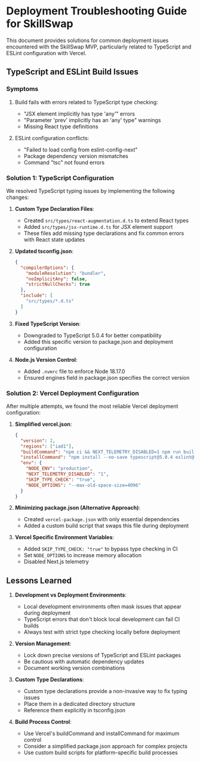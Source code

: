 # Deployment Troubleshooting Guide for SkillSwap

This document provides solutions for common deployment issues encountered with the SkillSwap MVP, particularly related to TypeScript and ESLint configuration with Vercel.

## TypeScript and ESLint Build Issues

### Symptoms

1. Build fails with errors related to TypeScript type checking:
   - "JSX element implicitly has type 'any'" errors
   - "Parameter 'prev' implicitly has an 'any' type" warnings
   - Missing React type definitions

2. ESLint configuration conflicts:
   - "Failed to load config from eslint-config-next"
   - Package dependency version mismatches
   - Command "tsc" not found errors

### Solution 1: TypeScript Configuration

We resolved TypeScript typing issues by implementing the following changes:

1. **Custom Type Declaration Files**:
   - Created `src/types/react-augmentation.d.ts` to extend React types
   - Added `src/types/jsx-runtime.d.ts` for JSX element support
   - These files add missing type declarations and fix common errors with React state updates

2. **Updated tsconfig.json**:
   ```json
   {
     "compilerOptions": {
       "moduleResolution": "bundler",
       "noImplicitAny": false,
       "strictNullChecks": true
     },
     "include": [
       "src/types/*.d.ts"
     ]
   }
   ```

3. **Fixed TypeScript Version**:
   - Downgraded to TypeScript 5.0.4 for better compatibility
   - Added this specific version to package.json and deployment configuration

4. **Node.js Version Control**:
   - Added `.nvmrc` file to enforce Node 18.17.0
   - Ensured engines field in package.json specifies the correct version

### Solution 2: Vercel Deployment Configuration

After multiple attempts, we found the most reliable Vercel deployment configuration:

1. **Simplified vercel.json**:
   ```json
   {
     "version": 2,
     "regions": ["iad1"],
     "buildCommand": "npm ci && NEXT_TELEMETRY_DISABLED=1 npm run build",
     "installCommand": "npm install --no-save typescript@5.0.4 eslint@8.57.0 eslint-config-next@14.0.4 @typescript-eslint/eslint-plugin@6.19.1 @typescript-eslint/parser@6.19.1",
     "env": {
       "NODE_ENV": "production",
       "NEXT_TELEMETRY_DISABLED": "1",
       "SKIP_TYPE_CHECK": "true",
       "NODE_OPTIONS": "--max-old-space-size=4096"
     }
   }
   ```

2. **Minimizing package.json (Alternative Approach)**:
   - Created `vercel-package.json` with only essential dependencies
   - Added a custom build script that swaps this file during deployment

3. **Vercel Specific Environment Variables**:
   - Added `SKIP_TYPE_CHECK: "true"` to bypass type checking in CI
   - Set `NODE_OPTIONS` to increase memory allocation
   - Disabled Next.js telemetry

## Lessons Learned

1. **Development vs Deployment Environments**:
   - Local development environments often mask issues that appear during deployment
   - TypeScript errors that don't block local development can fail CI builds
   - Always test with strict type checking locally before deployment

2. **Version Management**:
   - Lock down precise versions of TypeScript and ESLint packages
   - Be cautious with automatic dependency updates
   - Document working version combinations

3. **Custom Type Declarations**:
   - Custom type declarations provide a non-invasive way to fix typing issues
   - Place them in a dedicated directory structure
   - Reference them explicitly in tsconfig.json

4. **Build Process Control**:
   - Use Vercel's buildCommand and installCommand for maximum control
   - Consider a simplified package.json approach for complex projects
   - Use custom build scripts for platform-specific build processes
